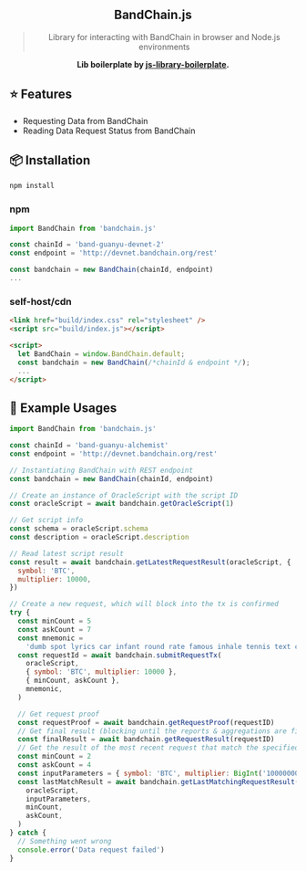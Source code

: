  <div align="center">
 <!-- <img align="center" width="180" src="https://i.imgur.com/62VsVXD.png" /> -->
  <h2>BandChain.js</h2>
  <blockquote>Library for interacting with BandChain in browser and Node.js environments</blockquote>
  <!-- <a href="https://github.com/hodgef/js-library-boilerplate/actions"><img alt="Build Status" src="https://github.com/hodgef/js-library-boilerplate/workflows/Build/badge.svg?color=green" /></a> <a href="https://github.com/hodgef/js-library-boilerplate/actions"> <img alt="Publish Status" src="https://github.com/hodgef/js-library-boilerplate/workflows/Publish/badge.svg?color=green" /></a> <img src="https://img.shields.io/david/hodgef/js-library-boilerplate.svg" /> <a href="https://david-dm.org/hodgef/js-library-boilerplate?type=dev"><img src="https://img.shields.io/david/dev/hodgef/js-library-boilerplate.svg" /></a> <img src="https://api.dependabot.com/badges/status?host=github&repo=hodgef/js-library-boilerplate" /> -->

<strong>Lib boilerplate by [js-library-boilerplate](https://github.com/hodgef/js-library-boilerplate).</strong>

</div>

## ⭐️ Features

- Requesting Data from BandChain
- Reading Data Request Status from BandChain

## 📦 Installation

```bash
npm install
```

### npm

```js
import BandChain from 'bandchain.js'

const chainId = 'band-guanyu-devnet-2'
const endpoint = 'http://devnet.bandchain.org/rest'

const bandchain = new BandChain(chainId, endpoint)
...
```

### self-host/cdn

```html
<link href="build/index.css" rel="stylesheet" />
<script src="build/index.js"></script>

<script>
  let BandChain = window.BandChain.default;
  const bandchain = new BandChain(/*chainId & endpoint */);
  ...
</script>
```

## 💎 Example Usages

```js
import BandChain from 'bandchain.js'

const chainId = 'band-guanyu-alchemist'
const endpoint = 'http://devnet.bandchain.org/rest'

// Instantiating BandChain with REST endpoint
const bandchain = new BandChain(chainId, endpoint)

// Create an instance of OracleScript with the script ID
const oracleScript = await bandchain.getOracleScript(1)

// Get script info
const schema = oracleScript.schema
const description = oracleScript.description

// Read latest script result
const result = await bandchain.getLatestRequestResult(oracleScript, {
  symbol: 'BTC',
  multiplier: 10000,
})

// Create a new request, which will block into the tx is confirmed
try {
  const minCount = 5
  const askCount = 7
  const mnemonic =
    'dumb spot lyrics car infant round rate famous inhale tennis text current'
  const requestId = await bandchain.submitRequestTx(
    oracleScript,
    { symbol: 'BTC', multiplier: 10000 },
    { minCount, askCount },
    mnemonic,
  )

  // Get request proof
  const requestProof = await bandchain.getRequestProof(requestID)
  // Get final result (blocking until the reports & aggregations are finished)
  const finalResult = await bandchain.getRequestResult(requestID)
  // Get the result of the most recent request that match the specified parameters
  const minCount = 2
  const askCount = 4
  const inputParameters = { symbol: 'BTC', multiplier: BigInt('1000000000') }
  const lastMatchResult = await bandchain.getLastMatchingRequestResult(
    oracleScript,
    inputParameters,
    minCount,
    askCount,
  )
} catch {
  // Something went wrong
  console.error('Data request failed')
}
```
